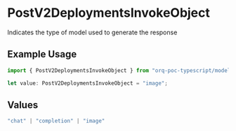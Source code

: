# PostV2DeploymentsInvokeObject

Indicates the type of model used to generate the response

## Example Usage

```typescript
import { PostV2DeploymentsInvokeObject } from "orq-poc-typescript/models/operations";

let value: PostV2DeploymentsInvokeObject = "image";
```

## Values

```typescript
"chat" | "completion" | "image"
```